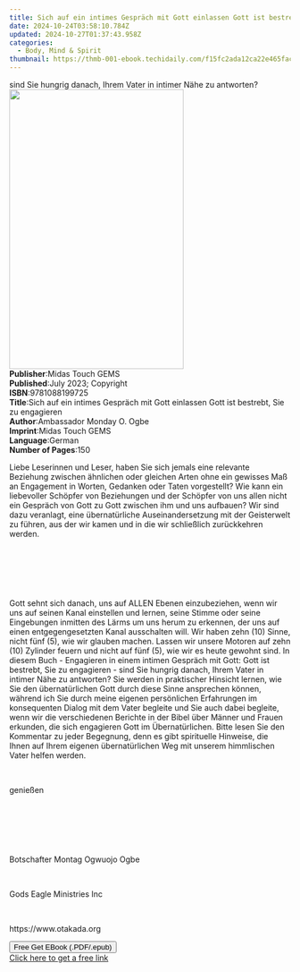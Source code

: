 ```yaml
---
title: Sich auf ein intimes Gespräch mit Gott einlassen Gott ist bestrebt, Sie zu engagieren | Free Book
date: 2024-10-24T03:58:10.784Z
updated: 2024-10-27T01:37:43.958Z
categories:
  - Body, Mind & Spirit
thumbnail: https://thmb-001-ebook.techidaily.com/f15fc2ada12ca22e465fac197b1a01cfad245e3a1b912f2a0ba703a391cf5601.jpg
---
```

<main id="book-container">
  <div class="flex flex-col">
    <div class="book-brief flex-1 py-6 px-4 sm:p-6 md:py-10 md:px-8">
      <!-- brief-->
      <div class="book-brief-main">
        sind Sie hungrig danach, Ihrem Vater in intimer Nähe zu antworten?
      </div>
    </div>
    <div
      class="book-meta-info flex-1 grid gap-4 col-start-1 col-end-3 row-start-1 sm:mb-6 sm:grid-cols-4 lg:gap-6 lg:col-start-2 lg:row-end-6 lg:row-span-6 lg:mb-0"
    >
      <div
        class="book-meta-info-left place-content-center mt-4 p-4 text-sm leading-6 col-start-2 col-span-2 dark:text-slate-400"
      >
        <img
          class="w-full h-500 object-cover rounded-lg sm:h-255 sm:col-span-2 lg:col-span-full"
          src="https://img-001-ebook.techidaily.com/253ff17784041eb3d7ea7e276258472a48ec1d3952969104b14e8fc5271bafcf.jpg"
          alt=""
          width="312"
          height="500"
        />
      </div>
      <div
        class="book-meta-info-right mt-2 col-start-1 row-start-2 col-span-3 self-center"
      >
        <!-- meta data  -->
        <div class="flex flex-col px-4 md:px-8">
          <div class="flex-1">
            <strong>Publisher</strong>:<span class="px-2"
              >Midas Touch GEMS</span
            >
          </div>
          <div class="flex-1">
            <strong>Published</strong>:<span class="px-2"
              >July 2023; Copyright</span
            >
          </div>
          <div class="flex-1">
            <strong>ISBN</strong>:<span class="px-2">9781088199725</span>
          </div>
          <div class="flex-1">
            <strong>Title</strong>:<span class="px-2"
              >Sich auf ein intimes Gespräch mit Gott einlassen Gott ist
              bestrebt, Sie zu engagieren</span
            >
          </div>
          <div class="flex-1">
            <strong>Author</strong>:<span class="px-2"
              >Ambassador Monday O. Ogbe</span
            >
          </div>
          <div class="flex-1">
            <strong>Imprint</strong>:<span class="px-2">Midas Touch GEMS</span>
          </div>
          <div class="flex-1">
            <strong>Language</strong>:<span class="px-2">German</span>
          </div>
          <div class="flex-1">
            <strong>Number of Pages</strong>:<span class="px-2">150</span>
          </div>
        </div>
      </div>
    </div>
    <div class="book-description flex-1 py-6 px-4 sm:p-6 md:py-10 md:px-8">
      <div class="book-description-main">
        <div accordion-content="" id="description">
          <p>
            Liebe Leserinnen und Leser, haben Sie sich jemals eine relevante
            Beziehung zwischen ähnlichen oder gleichen Arten ohne ein gewisses
            Maß an Engagement in Worten, Gedanken oder Taten vorgestellt? Wie
            kann ein liebevoller Schöpfer von Beziehungen und der Schöpfer von
            uns allen nicht ein Gespräch von Gott zu Gott zwischen ihm und uns
            aufbauen? Wir sind dazu veranlagt, eine übernatürliche
            Auseinandersetzung mit der Geisterwelt zu führen, aus der wir kamen
            und in die wir schließlich zurückkehren werden.
          </p>
          <p><br /></p>
          <p>&nbsp;</p>
          <p><br /></p>
          <p>
            Gott sehnt sich danach, uns auf ALLEN Ebenen einzubeziehen, wenn wir
            uns auf seinen Kanal einstellen und lernen, seine Stimme oder seine
            Eingebungen inmitten des Lärms um uns herum zu erkennen, der uns auf
            einen entgegengesetzten Kanal ausschalten will. Wir haben zehn (10)
            Sinne, nicht fünf (5), wie wir glauben machen. Lassen wir unsere
            Motoren auf zehn (10) Zylinder feuern und nicht auf fünf (5), wie
            wir es heute gewohnt sind. In diesem Buch - Engagieren in einem
            intimen Gespräch mit Gott: Gott ist bestrebt, Sie zu engagieren -
            sind Sie hungrig danach, Ihrem Vater in intimer Nähe zu antworten?
            Sie werden in praktischer Hinsicht lernen, wie Sie den
            übernatürlichen Gott durch diese Sinne ansprechen können, während
            ich Sie durch meine eigenen persönlichen Erfahrungen im konsequenten
            Dialog mit dem Vater begleite und Sie auch dabei begleite, wenn wir
            die verschiedenen Berichte in der Bibel über Männer und Frauen
            erkunden, die sich engagieren Gott im Übernatürlichen. Bitte lesen
            Sie den Kommentar zu jeder Begegnung, denn es gibt spirituelle
            Hinweise, die Ihnen auf Ihrem eigenen übernatürlichen Weg mit
            unserem himmlischen Vater helfen werden.
          </p>
          <p><br /></p>
          <p>genießen</p>
          <p><br /></p>
          <p>&nbsp;</p>
          <p><br /></p>
          <p>Botschafter Montag Ogwuojo Ogbe</p>
          <p><br /></p>
          <p>Gods Eagle Ministries Inc</p>
          <p><br /></p>
          <p>https://www.otakada.org</p>
        </div>
        <div class="accordion-fader"></div>
      </div>
    </div>
    <div class="book-excerpts flex-1 py-6 px-4 sm:p-6 md:py-10 md:px-8"></div>
    <div
      class="book-about-author flex-1 py-6 px-4 sm:p-6 md:py-10 md:px-8"
    ></div>
    <div class="book-free-get flex-1 py-6 px-4 sm:p-6 md:py-10 md:px-8">
      <button
        id="btn-free-get"
        class="bg-blue-500 hover:bg-blue-700 text-white font-bold py-2 px-4 rounded"
      >
        Free Get EBook (.PDF/.epub)
      </button>
      <div id="countdown-display" class="px-2 text-lg mt-2"></div>
      <a
        id="free-link"
        class="hidden bg-blue-500 hover:bg-blue-700 text-white font-bold py-2 px-4 rounded"
        href="https://www.ebooks.com/en-us/book/210909704/sich-auf-ein-intimes-gespr-ch-mit-gott-einlassen-gott-ist-bestrebt-sie-zu-engagieren/ambassador-monday-o-ogbe/"
        target="_blank"
        >Click here to get a free link</a
      >
    </div>
    <script>
      let countdownTime = 0;
      let countdownInterval = null;
      document
        .getElementById('btn-free-get')
        .addEventListener('click', startCountdown);
      function startCountdown() {
        countdownTime = new Date().getTime() + 60000 * 3;
        countdownInterval = setInterval(updateCountdown, 1000);
        document.getElementById('btn-free-get').disabled = true;
        document
          .getElementById('btn-free-get')
          .classList.add('bg-gray-500', 'cursor-not-allowed');
      }
      function updateCountdown() {
        let currentTime = new Date().getTime();
        let timeLeft = countdownTime - currentTime;
        let secondsLeft = Math.floor(timeLeft / 1000);
        document.getElementById('countdown-display').innerHTML =
          `Remaining time: ${secondsLeft} seconds.`;
        if (secondsLeft <= 0) {
          clearInterval(countdownInterval);
          document.getElementById('btn-free-get').classList.add('hidden');
          document.getElementById('free-link').classList.remove('hidden');
          document.getElementById('countdown-display').innerHTML = '';
        }
      }
    </script>
  </div>
</main>

<ins class="adsbygoogle"
      style="display:block"
      data-ad-client="ca-pub-7571918770474297"
      data-ad-slot="8358498916"
      data-ad-format="auto"
      data-full-width-responsive="true"></ins>
    